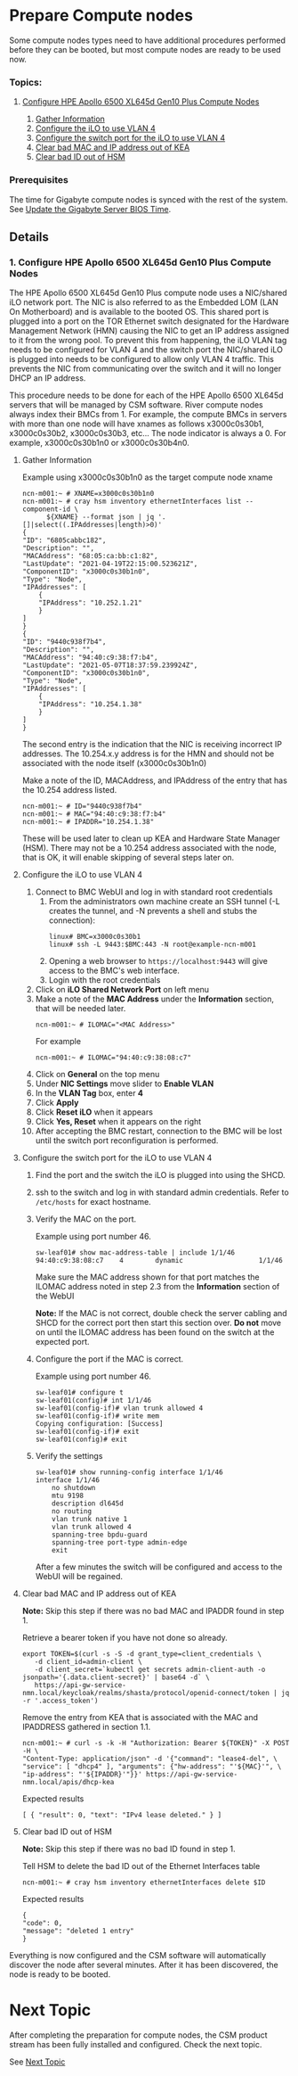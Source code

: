 # Prepare Compute nodes

Some compute nodes types need to have additional procedures performed before
they can be booted, but most compute nodes are ready to be used now.

### Topics:
   1. [Configure HPE Apollo 6500 XL645d Gen10 Plus Compute Nodes](#configure-hpe-apollo-6500-x645d-gen10-plus-compute-nodes)

      1. [Gather Information](#gather_information)
      2. [Configure the iLO to use VLAN 4](#configure_ilo)
      3. [Configure the switch port for the iLO to use VLAN 4](#configure_switch_port)
      4. [Clear bad MAC and IP address out of KEA](#cleanup_kea)
      5. [Clear bad ID out of HSM](#cleanup_hsm)

### Prerequisites

The time for Gigabyte compute nodes is synced with the rest of the system.
See [Update the Gigabyte Server BIOS Time](../operations/node_management/Update_the_Gigabyte_Server_BIOS_Time.md).

## Details

<a name="configure-hpe-apollo-6500-x645d-gen10-plus-compute-nodes"></a>

### 1. Configure HPE Apollo 6500 XL645d Gen10 Plus Compute Nodes

The HPE Apollo 6500 XL645d Gen10 Plus compute node uses a NIC/shared iLO network
port. The NIC is also referred to as the Embedded LOM (LAN On Motherboard) and
is available to the booted OS. This shared port is plugged into a port on the
TOR Ethernet switch designated for the Hardware Management Network (HMN) causing
the NIC to get an IP address assigned to it from the wrong pool. To prevent this
from happening, the iLO VLAN tag needs to be configured for VLAN 4 and the
switch port the NIC/shared iLO is plugged into needs to be configured to allow
only VLAN 4 traffic. This prevents the NIC from communicating over the switch
and it will no longer DHCP an IP address.

This procedure needs to be done for each of the HPE Apollo 6500 XL645d servers
that will be managed by CSM software. River compute nodes always index their
BMCs from 1. For example, the compute BMCs in servers with more than one node
will have xnames as follows x3000c0s30b1, x3000c0s30b2, x3000c0s30b3, etc...
The node indicator is always a 0. For example, x3000c0s30b1n0 or x3000c0s30b4n0.

   <a name="gather_information"></a>

1. Gather Information

   Example using x3000c0s30b1n0 as the target compute node xname

   ```
   ncn-m001:~ # XNAME=x3000c0s30b1n0
   ncn-m001:~ # cray hsm inventory ethernetInterfaces list --component-id \
         ${XNAME} --format json | jq '.[]|select((.IPAddresses|length)>0)'
   {
   "ID": "6805cabbc182",
   "Description": "",
   "MACAddress": "68:05:ca:bb:c1:82",
   "LastUpdate": "2021-04-19T22:15:00.523621Z",
   "ComponentID": "x3000c0s30b1n0",
   "Type": "Node",
   "IPAddresses": [
       {
       "IPAddress": "10.252.1.21"
       }
   ]
   }
   {
   "ID": "9440c938f7b4",
   "Description": "",
   "MACAddress": "94:40:c9:38:f7:b4",
   "LastUpdate": "2021-05-07T18:37:59.239924Z",
   "ComponentID": "x3000c0s30b1n0",
   "Type": "Node",
   "IPAddresses": [
       {
       "IPAddress": "10.254.1.38"
       }
   ]
   }
   ```
   The second entry is the indication that the NIC is receiving incorrect IP
   addresses. The 10.254.x.y address is for the HMN and should not be associated
   with the node itself (x3000c0s30b1n0)

   Make a note of the ID, MACAddress, and IPAddress of the entry that has the
   10.254 address listed.
   ```
   ncn-m001:~ # ID="9440c938f7b4"
   ncn-m001:~ # MAC="94:40:c9:38:f7:b4"
   ncn-m001:~ # IPADDR="10.254.1.38"
   ```
   These will be used later to clean up KEA and Hardware State Manager (HSM).
   There may not be a 10.254 address associated with the node, that is OK, it
   will enable skipping of several steps later on.

   <a name="configure_ilo"></a>

2. Configure the iLO to use VLAN 4
   1. Connect to BMC WebUI and log in with standard root credentials
      1. From the administrators own machine create an SSH tunnel (-L creates
         the tunnel, and -N prevents a shell and stubs the connection):
         ```
         linux# BMC=x3000c0s30b1
         linux# ssh -L 9443:$BMC:443 -N root@example-ncn-m001
         ```
      1. Opening a web browser to `https://localhost:9443` will give access to
         the BMC's web interface.
      1. Login with the root credentials
   2. Click on **iLO Shared Network Port** on left menu
   2. Make a note of the **MAC Address** under the **Information** section,
        that will be needed later.
        ```
        ncn-m001:~ # ILOMAC="<MAC Address>"
        ```
        For example
        ```
        ncn-m001:~ # ILOMAC="94:40:c9:38:08:c7"
        ```
   3. Click on **General** on the top menu
   4. Under **NIC Settings** move slider to **Enable VLAN**
   5. In the **VLAN Tag** box, enter **4**
   6. Click **Apply**
   7. Click **Reset iLO** when it appears
   8.  Click **Yes, Reset** when it appears on the right
   9.  After accepting the BMC restart, connection to the BMC will be lost until
   the switch port reconfiguration is performed.

   <a name="configure_switch_port"></a>

2. Configure the switch port for the iLO to use VLAN 4
   1. Find the port and the switch the iLO is plugged into using the SHCD.
   2. ssh to the switch and log in with standard admin credentials. Refer to
   `/etc/hosts` for exact hostname.
   3. Verify the MAC on the port.

      Example using port number 46.

      ```
      sw-leaf01# show mac-address-table | include 1/1/46
      94:40:c9:38:08:c7    4        dynamic                   1/1/46
      ```

      Make sure the MAC address shown for that port matches the ILOMAC address
      noted in step 2.3 from the **Information** section of the WebUI

      **Note:** If the MAC is not correct, double check the server cabling and
      SHCD for the correct port then start this section over. **Do not** move on
      until the ILOMAC address has been found on the switch at the expected
      port.

   4. Configure the port if the MAC is correct.

      Example using port number 46.

      ```
      sw-leaf01# configure t
      sw-leaf01(config)# int 1/1/46
      sw-leaf01(config-if)# vlan trunk allowed 4
      sw-leaf01(config-if)# write mem
      Copying configuration: [Success]
      sw-leaf01(config-if)# exit
      sw-leaf01(config)# exit
      ```
   5. Verify the settings
      ```
      sw-leaf01# show running-config interface 1/1/46
      interface 1/1/46
          no shutdown
          mtu 9198
          description dl645d
          no routing
          vlan trunk native 1
          vlan trunk allowed 4
          spanning-tree bpdu-guard
          spanning-tree port-type admin-edge
          exit
      ```

      After a few minutes the switch will be configured and access to the
      WebUI will be regained.

   <a name="cleanup_kea"></a>

3. Clear bad MAC and IP address out of KEA

   **Note:** Skip this step if there was no bad MAC and IPADDR found in step 1.

   Retrieve a bearer token if you have not done so already.
   ```
   export TOKEN=$(curl -s -S -d grant_type=client_credentials \
      -d client_id=admin-client \
      -d client_secret=`kubectl get secrets admin-client-auth -o jsonpath='{.data.client-secret}' | base64 -d` \
      https://api-gw-service-nmn.local/keycloak/realms/shasta/protocol/openid-connect/token | jq -r '.access_token')
   ```

   Remove the entry from KEA that is associated with the MAC and IPADDRESS
   gathered in section 1.1.

   ```
   ncn-m001:~ # curl -s -k -H "Authorization: Bearer ${TOKEN}" -X POST -H \
   "Content-Type: application/json" -d '{"command": "lease4-del", \
   "service": [ "dhcp4" ], "arguments": {"hw-address": "'${MAC}'", \
   "ip-address": "'${IPADDR}'"}}' https://api-gw-service-nmn.local/apis/dhcp-kea
   ```
   Expected results
   ```
   [ { "result": 0, "text": "IPv4 lease deleted." } ]
   ```

   <a name="cleanup_hsm"></a>

4. Clear bad ID out of HSM

   **Note:** Skip this step if there was no bad ID found in step 1.

   Tell HSM to delete the bad ID out of the Ethernet Interfaces table
   ```
   ncn-m001:~ # cray hsm inventory ethernetInterfaces delete $ID
   ```
   Expected results
   ```
   {
   "code": 0,
   "message": "deleted 1 entry"
   }
   ```
Everything is now configured and the CSM software will automatically discover
the node after several minutes. After it has been discovered, the node is ready
to be booted.

<a name="next-topic"></a>

# Next Topic

   After completing the preparation for compute nodes, the CSM product stream
   has been fully installed and configured. Check the next topic.

   See [Next Topic](index.md#next_topic)
